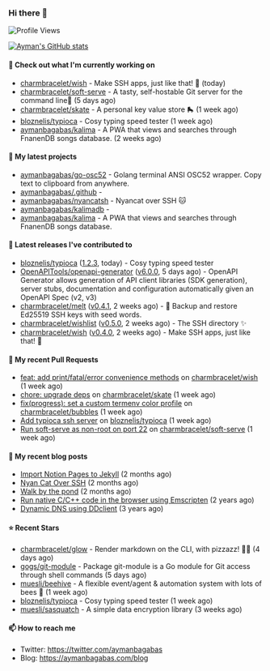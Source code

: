 ### Hi there 👋

![Profile Views](https://komarev.com/ghpvc/?username=aymanbagabas&label=PROFILE+VIEWS)

[![Ayman's GitHub stats](https://github-readme-stats.vercel.app/api?username=aymanbagabas&count_private=true&show_icons=true)](https://github.com/anuraghazra/github-readme-stats)

#### 👷 Check out what I'm currently working on

- [charmbracelet/wish](https://github.com/charmbracelet/wish) - Make SSH apps, just like that! 💫 (today)
- [charmbracelet/soft-serve](https://github.com/charmbracelet/soft-serve) - A tasty, self-hostable Git server for the command line🍦 (5 days ago)
- [charmbracelet/skate](https://github.com/charmbracelet/skate) - A personal key value store 🛼 (1 week ago)
- [bloznelis/typioca](https://github.com/bloznelis/typioca) - Cosy typing speed tester (1 week ago)
- [aymanbagabas/kalima](https://github.com/aymanbagabas/kalima) - A PWA that views and searches through FnanenDB songs database. (2 weeks ago)

#### 🌱 My latest projects

- [aymanbagabas/go-osc52](https://github.com/aymanbagabas/go-osc52) - Golang terminal ANSI OSC52 wrapper. Copy text to clipboard from anywhere.
- [aymanbagabas/.github](https://github.com/aymanbagabas/.github) - 
- [aymanbagabas/nyancatsh](https://github.com/aymanbagabas/nyancatsh) - Nyancat over SSH 🐱
- [aymanbagabas/kalimadb](https://github.com/aymanbagabas/kalimadb) - 
- [aymanbagabas/kalima](https://github.com/aymanbagabas/kalima) - A PWA that views and searches through FnanenDB songs database.

#### 🔭 Latest releases I've contributed to

- [bloznelis/typioca](https://github.com/bloznelis/typioca) ([1.2.3](https://github.com/bloznelis/typioca/releases/tag/1.2.3), today) - Cosy typing speed tester
- [OpenAPITools/openapi-generator](https://github.com/OpenAPITools/openapi-generator) ([v6.0.0](https://github.com/OpenAPITools/openapi-generator/releases/tag/v6.0.0), 5 days ago) - OpenAPI Generator allows generation of API client libraries (SDK generation), server stubs, documentation and configuration automatically given an OpenAPI Spec (v2, v3)
- [charmbracelet/melt](https://github.com/charmbracelet/melt) ([v0.4.1](https://github.com/charmbracelet/melt/releases/tag/v0.4.1), 2 weeks ago) - 🧊 Backup and restore Ed25519 SSH keys with seed words.
- [charmbracelet/wishlist](https://github.com/charmbracelet/wishlist) ([v0.5.0](https://github.com/charmbracelet/wishlist/releases/tag/v0.5.0), 2 weeks ago) - The SSH directory ✨
- [charmbracelet/wish](https://github.com/charmbracelet/wish) ([v0.4.0](https://github.com/charmbracelet/wish/releases/tag/v0.4.0), 2 weeks ago) - Make SSH apps, just like that! 💫

#### 🔨 My recent Pull Requests

- [feat: add print/fatal/error convenience methods](https://github.com/charmbracelet/wish/pull/48) on [charmbracelet/wish](https://github.com/charmbracelet/wish) (1 week ago)
- [chore: upgrade deps](https://github.com/charmbracelet/skate/pull/38) on [charmbracelet/skate](https://github.com/charmbracelet/skate) (1 week ago)
- [fix(progress): set a custom termenv color profile](https://github.com/charmbracelet/bubbles/pull/152) on [charmbracelet/bubbles](https://github.com/charmbracelet/bubbles) (1 week ago)
- [Add typioca ssh server](https://github.com/bloznelis/typioca/pull/27) on [bloznelis/typioca](https://github.com/bloznelis/typioca) (1 week ago)
- [Run soft-serve as non-root on port 22](https://github.com/charmbracelet/soft-serve/pull/119) on [charmbracelet/soft-serve](https://github.com/charmbracelet/soft-serve) (1 week ago)

#### 📜 My recent blog posts

- [Import Notion Pages to Jekyll](https://aymanbagabas.com/blog/2022/03/29/import-notion-pages-to-jekyll.html) (2 months ago)
- [Nyan Cat Over SSH](https://aymanbagabas.com/blog/2022/03/25/nyan-cat-over-ssh.html) (2 months ago)
- [Walk by the pond](https://aymanbagabas.com/blog/2022/03/10/walk-by-the-pond.html) (2 months ago)
- [Run native C/C&#43;&#43; code in the browser using Emscripten](https://aymanbagabas.com/blog/2020/11/18/run-native-c-c&#43;&#43;-code-in-the-browser-using-emscripten.html) (2 years ago)
- [Dynamic DNS using DDclient](https://aymanbagabas.com/blog/2019/02/16/dynamic-dns-using-ddclient.html) (3 years ago)

#### ⭐ Recent Stars

- [charmbracelet/glow](https://github.com/charmbracelet/glow) - Render markdown on the CLI, with pizzazz! 💅🏻 (4 days ago)
- [gogs/git-module](https://github.com/gogs/git-module) - Package git-module is a Go module for Git access through shell commands (5 days ago)
- [muesli/beehive](https://github.com/muesli/beehive) - A flexible event/agent &amp; automation system with lots of bees 🐝 (1 week ago)
- [bloznelis/typioca](https://github.com/bloznelis/typioca) - Cosy typing speed tester (1 week ago)
- [muesli/sasquatch](https://github.com/muesli/sasquatch) - A simple data encryption library (3 weeks ago)

#### 📫 How to reach me

- Twitter: https://twitter.com/aymanbagabas
- Blog: https://aymanbagabas.com/blog
